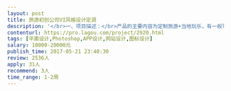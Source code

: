 ```yaml
---                
layout: post       
title: 旅游初创公司VI风格设计定调           
description: '</br>一、项目描述：</br>产品的主要内容为定制旅游+当地玩乐，有一般logo，和产品原型，对C端渠道有微信公众号，朋友圈，网页，手机原生APP端</br>需要设计师制作一套VI，若合作顺利，后续整套UI可继续合作</br></br>设计需求：</br>1、微信图文风格，VI设计</br>2、网页，手机原生APP端 图文风格</br>3、详细行程的展示风格</br>4、大活动的海报风格定稿</br>5、公司的整体视觉风格，名片设计，色系定调</br>6、可能需要照顾到中文和英文的用户</br>'     
contenturl: https://pro.lagou.com/project/2920.html      
tags: [平面设计,Photoshop,APP设计,网站设计,图标设计]            
salary: 10000-20000元          
publish_time: 2017-05-21 23:40:30         
review: 2536人                   
apply: 31人                   
recommend: 3人                   
time_range: 1-2周              
---                 
```

